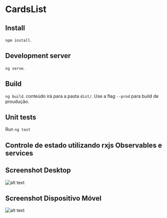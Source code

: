 # CardsList

## Install

`npm install`.

## Development server

`ng serve`.

## Build

`ng build`. conteúdo irá para a pasta `dist/`. Use a flag `--prod` para build de proudução.

## Unit tests

Run `ng test`

## Controle de estado utilizando rxjs Observables e services

## Screenshot Desktop

![alt text](https://i.imgur.com/3bceyib.png)

## Screenshot Dispositivo Móvel

![alt text](https://i.imgur.com/1N8bE1c.png)
